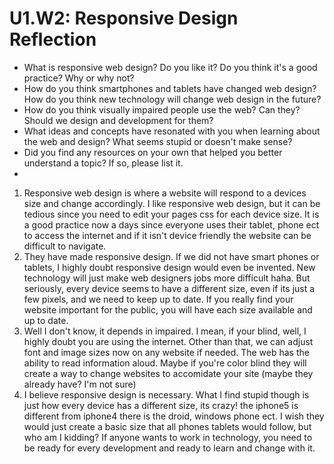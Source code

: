 # U1.W2: Responsive Design Reflection

* What is responsive web design? Do you like it?  Do you think it's a good practice? Why or why not?
* How do you think smartphones and tablets have changed web design? How do you think new technology will change web design in the future?
* How do you think visually impaired people use the web? Can they? Should we design and development for them?
* What ideas and concepts have resonated with you when learning about the web and design? What seems stupid or doesn't make sense?
* Did you find any resources on your own that helped you better understand a topic? If so, please list it.
* 

1. Responsive web design is where a website will respond to a devices size and change accordingly. I like responsive web design, but it can be tedious since you need to edit your pages css for each device size. It is a good practice now a days since everyone uses their tablet, phone ect to access the internet and if it isn't device friendly the website can be difficult to navigate.
2. They have made responsive design. If we did not have smart phones or tablets, I highly doubt responsive design would even be invented. New technology will just make web designers jobs more difficult haha. But seriously, every device seems to have a different size, even if its just a few pixels, and we need to keep up to date. If you really find your website important for the public, you will have each size available and up to date.
3. Well I don't know, it depends in impaired. I mean, if your blind, well, I highly doubt you are using the internet. Other than that, we can adjust font and image sizes now on any website if needed. The web has the ability to read information aloud. Maybe if you're color blind they will create a way to change websites to accomidate your site (maybe they already have? I'm not sure)
4. I believe responsive design is necessary. What I find stupid though is just how every device has a different size, its crazy! the iphone5 is different from iphone4 there is the droid, windows phone ect. I wish they would just create a basic size that all phones tablets would follow, but who am I kidding? If anyone wants to work in technology, you need to be ready for every development and ready to learn and change with it.
